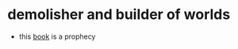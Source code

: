# demolisher and builder of worlds
- this [book](https://github.com/0joseDark/book-o-demulidor/blob/main/the-Demolisher.md) is a prophecy
